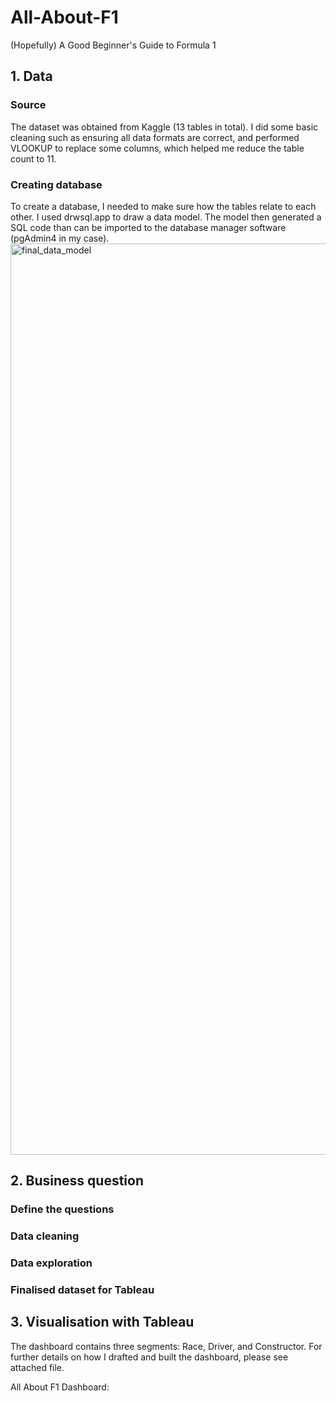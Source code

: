 # All-About-F1
(Hopefully) A Good Beginner's Guide to Formula 1

## 1. Data

### Source
The dataset was obtained from Kaggle (13 tables in total). I did some basic cleaning such as ensuring all data formats are correct, and performed VLOOKUP to replace some columns, which helped me reduce the table count to 11.

### Creating database
To create a database, I needed to make sure how the tables relate to each other. I used drwsql.app to draw a data model. The model then generated a SQL code than can be imported to the database manager software (pgAdmin4 in my case).
<img width="1458" alt="final_data_model" src="https://github.com/user-attachments/assets/96020c99-63c9-4214-875e-502cd77ede1c">


## 2. Business question

### Define the questions

### Data cleaning

### Data exploration

### Finalised dataset for Tableau


## 3. Visualisation with Tableau

The dashboard contains three segments: Race, Driver, and Constructor. For further details on how I drafted and built the dashboard, please see attached file.

All About F1 Dashboard:
